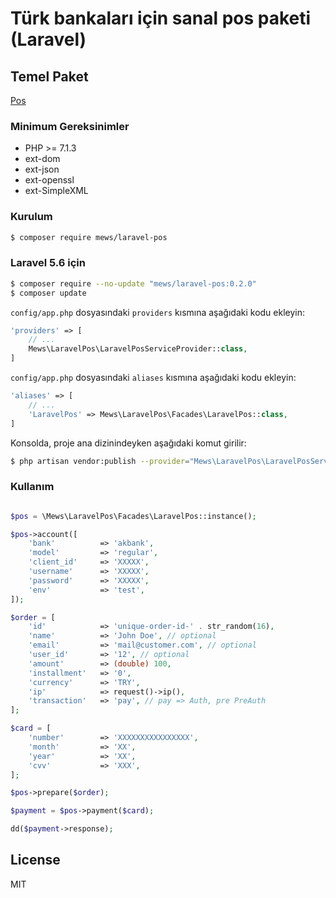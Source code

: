 # Türk bankaları için sanal pos paketi (Laravel)

## Temel Paket
[Pos](https://github.com/mewebstudio/pos)

### Minimum Gereksinimler
  - PHP >= 7.1.3
  - ext-dom
  - ext-json
  - ext-openssl
  - ext-SimpleXML

### Kurulum
```sh
$ composer require mews/laravel-pos
```

### Laravel 5.6 için
```sh
$ composer require --no-update "mews/laravel-pos:0.2.0"
$ composer update
```

`config/app.php` dosyasındaki `providers` kısmına aşağıdaki kodu ekleyin:
```php
'providers' => [
    // ...
    Mews\LaravelPos\LaravelPosServiceProvider::class,
]
```

`config/app.php` dosyasındaki `aliases` kısmına aşağıdaki kodu ekleyin:
```php
'aliases' => [
    // ...
    'LaravelPos' => Mews\LaravelPos\Facades\LaravelPos::class,
]
```

Konsolda, proje ana dizinindeyken aşağıdaki komut girilir:
```sh
$ php artisan vendor:publish --provider="Mews\LaravelPos\LaravelPosServiceProvider"
```

### Kullanım
```php

$pos = \Mews\LaravelPos\Facades\LaravelPos::instance();

$pos->account([
    'bank'          => 'akbank',
    'model'         => 'regular',
    'client_id'     => 'XXXXX',
    'username'      => 'XXXXX',
    'password'      => 'XXXXX',
    'env'           => 'test',
]);

$order = [
    'id'            => 'unique-order-id-' . str_random(16),
    'name'          => 'John Doe', // optional
    'email'         => 'mail@customer.com', // optional
    'user_id'       => '12', // optional
    'amount'        => (double) 100,
    'installment'   => '0',
    'currency'      => 'TRY',
    'ip'            => request()->ip(),
    'transaction'   => 'pay', // pay => Auth, pre PreAuth
];

$card = [
    'number'        => 'XXXXXXXXXXXXXXXX',
    'month'         => 'XX',
    'year'          => 'XX',
    'cvv'           => 'XXX',
];

$pos->prepare($order);

$payment = $pos->payment($card);

dd($payment->response);

```

License
----

MIT

